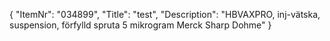 {
  "ItemNr": "034899",
  "Title": "test",
  "Description": "HBVAXPRO, inj-vätska, suspension, förfylld spruta 5 mikrogram Merck Sharp Dohme"
}